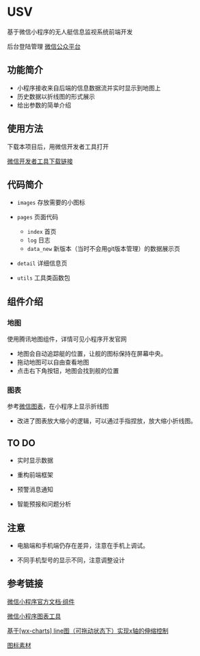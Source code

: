 # USV
基于微信小程序的无人艇信息监视系统前端开发

后台登陆管理 [微信公众平台](https://mp.weixin.qq.com/)

## 功能简介

- 小程序接收来自后端的信息数据流并实时显示到地图上
- 历史数据以折线图的形式展示
- 给出参数的简单介绍



## 使用方法

下载本项目后，用微信开发者工具打开

[微信开发者工具下载链接](https://developers.weixin.qq.com/miniprogram/dev/devtools/download.html)



## 代码简介

- `images`	存放需要的小图标
- `pages` 	页面代码
  - `index` 首页
  - `log` 日志
  - `data_new`  新版本（当时不会用git版本管理）的数据展示页
- `detail` 详细信息页

- `utils`	工具类函数包



## 组件介绍

### 地图

使用腾讯地图组件，详情可见小程序开发官网

- 地图会自动追踪艇的位置，让舰的图标保持在屏幕中央。
- 拖动地图可以自由查看地图
- 点击右下角按钮，地图会找到舰的位置



### 图表

参考[微信图表](https://github.com/xiaolin3303/wx-charts)，在小程序上显示折线图

- 改进了图表放大缩小的逻辑，可以通过手指捏放，放大缩小折线图。

  

## TO DO

- 实时显示数据

- 重构前端框架

- 预警消息通知

- 智能预报和问题分析

  

## 注意

- 电脑端和手机端仍存在差异，注意在手机上调试。

- 不同手机型号的显示不同，注意调整设计

  

## 参考链接

[微信小程序官方文档·组件](https://developers.weixin.qq.com/miniprogram/dev/component/)

[微信小程序图表工具](https://github.com/xiaolin3303/wx-charts)

[基于[wx-charts] line图（可拖动状态下）实现x轴的伸缩控制](https://blog.csdn.net/weixin_41075012/article/details/100056624)

[图标素材](https://www.iconfont.cn)



